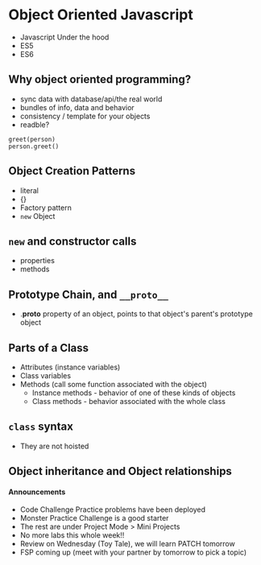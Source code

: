 # Object Oriented Javascript
- Javascript Under the hood
- ES5
- ES6

## Why object oriented programming?
- sync data with database/api/the real world
- bundles of info, data and behavior
- consistency / template for your objects
- readble?
```
greet(person)
person.greet()
```

## Object Creation Patterns
- literal
 - {}
- Factory pattern
- `new` Object

## `new` and constructor calls
- properties
- methods

## Prototype Chain, and `__proto__`
- .__proto__ property of an object, points to that object's parent's prototype object

## Parts of a Class
- Attributes (instance variables)
- Class variables
- Methods (call some function associated with the object)
  - Instance methods - behavior of one of these kinds of objects
  - Class methods - behavior associated with the whole class

## `class` syntax
- They are not hoisted

## Object inheritance and Object relationships



#### Announcements
- Code Challenge Practice problems have been deployed
 - Monster Practice Challenge is a good starter
 - The rest are under Project Mode > Mini Projects
 - No more labs this whole week!!
- Review on Wednesday (Toy Tale), we will learn PATCH tomorrow
- FSP coming up (meet with your partner by tomorrow to pick a topic)
